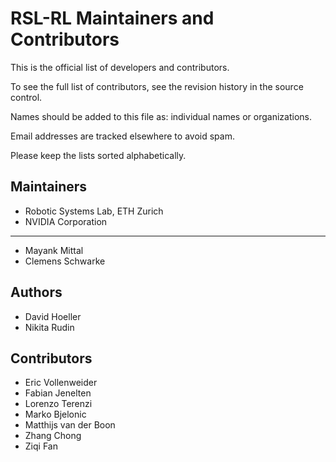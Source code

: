 # RSL-RL Maintainers and Contributors

This is the official list of developers and contributors.

To see the full list of contributors, see the revision history in the source control.

Names should be added to this file as: individual names or organizations.

Email addresses are tracked elsewhere to avoid spam.

Please keep the lists sorted alphabetically.

## Maintainers

* Robotic Systems Lab, ETH Zurich
* NVIDIA Corporation

---

* Mayank Mittal
* Clemens Schwarke

## Authors

* David Hoeller
* Nikita Rudin

## Contributors

* Eric Vollenweider
* Fabian Jenelten
* Lorenzo Terenzi
* Marko Bjelonic
* Matthijs van der Boon
* Zhang Chong
* Ziqi Fan
